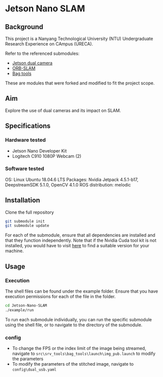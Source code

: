 # Jetson Nano SLAM

## Background

This project is a Nanyang Technological University (NTU) Undergraduate Research Experience on CAmpus (URECA).

Refer to the referenced submodules:

- [Jetson dual camera](https://github.com/HiIAmTzeKean/jetson-multicamera-pipelines)
- [ORB-SLAM](https://github.com/HiIAmTzeKean/ORB_SLAM2_CUDA)
- [Bag tools](https://github.com/HiIAmTzeKean/srv_tools)

These are modules that were forked and modified to fit the project scope.

## Aim

Explore the use of dual cameras and its impact on SLAM.

## Specifications

### Hardware tested

- Jetson Nano Developer Kit
- Logitech C910 1080P Webcam (2)

### Software tested

OS: Linux Ubuntu 18.04.6 LTS
Packages: Nvidia Jetpack 4.5.1-b17, DeepstreamSDK 5.1.0, OpenCV 4.1.0
ROS distribution: melodic

## Installation

Clone the full repository

```bash
git submodule init
git submodule update
```

For each of the submodule, ensure that all dependencies are installed and that they function independently. Note that if the Nvidia Cuda tool kit is not installed, you would have to visit [here](https://developer.nvidia.com/cuda-downloads) to find a suitable version for your machine.

## Usage

### Execution

The shell files can be found under the example folder. Ensure that you have execution permissions for each of the file in the folder.

```bash
cd Jetson-Nano-SLAM
./example/run
```

To run each submodule individually, you can run the specific submodule using the shell file, or to navigate to the directory of the submodule.

### config

- To change the FPS or the index limit of the image being streamed, navigate to ```src\srv_tools\bag_tools\launch\img_pub.launch``` to modify the parameters
- To modify the parameters of the stitched image, navigate to ```config\dual_usb.yaml```
